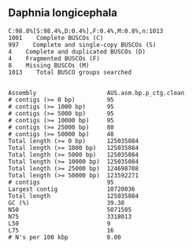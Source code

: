 ## Daphnia longicephala

    C:98.8%[S:98.4%,D:0.4%],F:0.4%,M:0.8%,n:1013       
    1001    Complete BUSCOs (C)               
    997    Complete and single-copy BUSCOs (S)       
    4    Complete and duplicated BUSCOs (D)       
    4    Fragmented BUSCOs (F)               
    8    Missing BUSCOs (M)               
    1013    Total BUSCO groups searched
	

    Assembly                    AUS.asm.bp.p_ctg.clean
    # contigs (>= 0 bp)         95                    
    # contigs (>= 1000 bp)      95                    
    # contigs (>= 5000 bp)      95                    
    # contigs (>= 10000 bp)     95                    
    # contigs (>= 25000 bp)     80                    
    # contigs (>= 50000 bp)     48                    
    Total length (>= 0 bp)      125035084             
    Total length (>= 1000 bp)   125035084             
    Total length (>= 5000 bp)   125035084             
    Total length (>= 10000 bp)  125035084             
    Total length (>= 25000 bp)  124698708             
    Total length (>= 50000 bp)  123592271             
    # contigs                   95                    
    Largest contig              10720036              
    Total length                125035084             
    GC (%)                      39.38                 
    N50                         5071505               
    N75                         3318013               
    L50                         9                     
    L75                         16                    
    # N's per 100 kbp           0.00 

